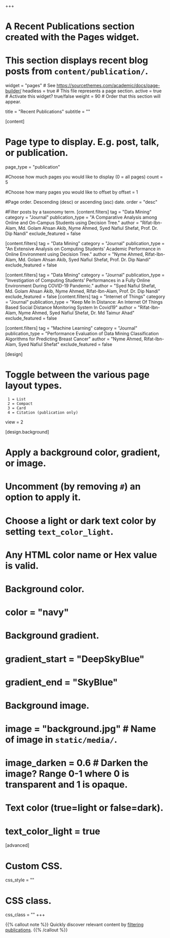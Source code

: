 +++
# A Recent Publications section created with the Pages widget.
# This section displays recent blog posts from `content/publication/`.

widget = "pages"  # See https://sourcethemes.com/academic/docs/page-builder/
headless = true  # This file represents a page section.
active = true  # Activate this widget? true/false
weight = 90  # Order that this section will appear.

title = "Recent Publications"
subtitle = ""

[content]
  # Page type to display. E.g. post, talk, or publication.
  page_type = "publication"
  
#Choose how much pages you would like to display (0 = all pages)
  count = 5
  
#Choose how many pages you would like to offset by
  offset = 1

#Page order. Descending (desc) or ascending (asc) date.
  order = "desc"

#Filter posts by a taxonomy term.
  [content.filters]
    tag = "Data Mining"
    category = "Journal"
    publication_type = "A Comparative Analysis among Online and On-Campus Students using Decision Tree."
    author = "Rifat-Ibn-Alam, Md. Golam Ahsan Akib, Nyme Ahmed, Syed Nafiul Shefat, Prof. Dr. Dip Nandi"
    exclude_featured = false
    
  [content.filters]
    tag = "Data Mining"
    category = "Journal"
    publication_type = "An Extensive Analysis on Computing Students' Academic Performance in Online Environment using Decision Tree."
    author = "Nyme Ahmed, Rifat-Ibn-Alam, Md. Golam Ahsan Akib, Syed Nafiul Shefat, Prof. Dr. Dip Nandi"
    exclude_featured = false

  [content.filters]
    tag = "Data Mining"
    category = "Journal"
    publication_type = "Investigation of Computing Students’ Performances in a Fully Online Environment During COVID-19 Pandemic."
    author = "Syed Nafiul Shefat, Md. Golam Ahsan Akib, Nyme Ahmed, Rifat-Ibn-Alam, Prof. Dr. Dip Nandi"
    exclude_featured = false
  [content.filters]
    tag = "Internet of Things"
    category = "Journal"
    publication_type = "Keep Me In Distance: An Internet Of Things Based Social Distance Monitoring System In Covid19"
    author = "Rifat-Ibn-Alam, Nyme Ahmed, Syed Nafiul Shefat, Dr. Md Taimur Ahad"
    exclude_featured = false

  [content.filters]
    tag = "Machine Learning"
    category = "Journal"
    publication_type = "Performance Evaluation of Data Mining Classification Algorithms for Predicting Breast Cancer"
    author = "Nyme Ahmed, Rifat-Ibn-Alam, Syed Nafiul Shefat"
    exclude_featured = false

[design]
  # Toggle between the various page layout types.
     1 = List
     2 = Compact
     3 = Card
     4 = Citation (publication only)
  view = 2
  
[design.background]
  # Apply a background color, gradient, or image.
  #   Uncomment (by removing `#`) an option to apply it.
  #   Choose a light or dark text color by setting `text_color_light`.
  #   Any HTML color name or Hex value is valid.
    
  # Background color.
  # color = "navy"
  
  # Background gradient.
  # gradient_start = "DeepSkyBlue"
  # gradient_end = "SkyBlue"
  
  # Background image.
  # image = "background.jpg"  # Name of image in `static/media/`.
  # image_darken = 0.6  # Darken the image? Range 0-1 where 0 is transparent and 1 is opaque.

  # Text color (true=light or false=dark).
  # text_color_light = true  
  
[advanced]
 # Custom CSS. 
 css_style = ""
 
 # CSS class.
 css_class = ""
+++

{{% callout note %}}
Quickly discover relevant content by [filtering publications](./publication/).
{{% /callout %}}
